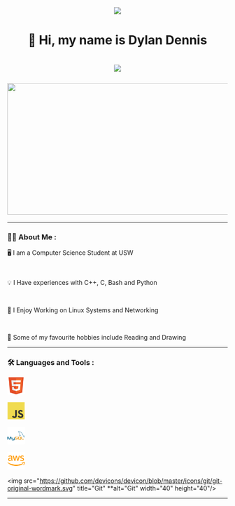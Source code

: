 <div id="header" align="center">

 <img src="https://media.giphy.com/media/VZUhn04QSs0AmsHRic/giphy.gif" width="100"/>

 <h1>

  👋 Hi, my name is Dylan Dennis

  <img src="https://media.giphy.com/media/hvRJCLFzcasrR4ia7z/giphy.gif" width="30px"/>

 </h1>

</div>

<div align="center">

 <img src="https://media.giphy.com/media/26tn33aiTi1jkl6H6/giphy.gif" width="600" height="300"/>

</div>


---


### :woman_technologist: About Me :

🖥️ I am a Computer Science Student at USW

<br>

💡 I Have experiences with C++, C, Bash and Python

<br>

🐧 I Enjoy Working on Linux Systems and Networking

<br>

📖 Some of my favourite hobbies include Reading and Drawing


---


### :hammer_and_wrench: Languages and Tools :

<div>

 <img src="https://github.com/devicons/devicon/blob/master/icons/html5/html5-original.svg" title="HTML5" alt="HTML" width="40" height="40"/>&nbsp;

 <img src="https://github.com/devicons/devicon/blob/master/icons/javascript/javascript-original.svg" title="JavaScript" alt="JavaScript" width="40" height="40"/>&nbsp;

 <img src="https://github.com/devicons/devicon/blob/master/icons/mysql/mysql-original-wordmark.svg" title="MySQL" alt="MySQL" width="40" height="40"/>&nbsp;

 <img src="https://github.com/devicons/devicon/blob/master/icons/amazonwebservices/amazonwebservices-plain-wordmark.svg" title="AWS" alt="AWS" width="40" height="40"/>&nbsp;

 <img src="https://github.com/devicons/devicon/blob/master/icons/git/git-original-wordmark.svg" title="Git" **alt="Git" width="40" height="40"/>

</div>


---


<!---

Dylan-D-999/Dylan-D-999 is a ✨ special ✨ repository because its `README.md` (this file) appears on your GitHub profile.

You can click the Preview link to take a look at your changes.

--->
